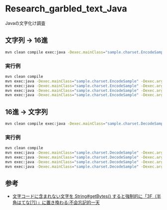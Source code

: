# Research_garbled_text_Java
Javaの文字化け調査

## 文字列 -> 16進

``` sh
mvn clean compile exec:java -Dexec.mainClass="sample.charset.EncodeSample" -Dexec.args="'${変換したい文字列}' '${文字コード}'"
```

### 実行例

``` sh
mvn clean compile
mvn exec:java -Dexec.mainClass="sample.charset.EncodeSample" -Dexec.args="'－' 'Shift_JIS'"
mvn exec:java -Dexec.mainClass="sample.charset.EncodeSample" -Dexec.args="'－' 'Cp943C'"
mvn exec:java -Dexec.mainClass="sample.charset.EncodeSample" -Dexec.args="'－' 'MS932'"
mvn exec:java -Dexec.mainClass="sample.charset.EncodeSample" -Dexec.args="'－' 'UTF-16BE'"
```

## 16進 -> 文字列

``` sh
mvn clean compile exec:java -Dexec.mainClass="sample.charset.DecodeSample" -Dexec.args="'${変換したい値}' '${文字コード}'"
```

### 実行例

``` sh
mvn clean compile
mvn exec:java -Dexec.mainClass="sample.charset.DecodeSample" -Dexec.args="'3f' 'Shift_JIS'"
mvn exec:java -Dexec.mainClass="sample.charset.DecodeSample" -Dexec.args="'817c' 'Cp943C'"
mvn exec:java -Dexec.mainClass="sample.charset.DecodeSample" -Dexec.args="'ff0d' 'UTF-16BE'"
mvn exec:java -Dexec.mainClass="sample.charset.DecodeSample" -Dexec.args="'817c' 'Shift_JIS'"

```

## 参考

- [文字コードに含まれない文字を String#getBytes() すると強制的に「3F（半角はてな[?]）」に置き換わる:不会忘記的一天](https://guangda.hatenablog.com/entry/20091215/1260860035)
